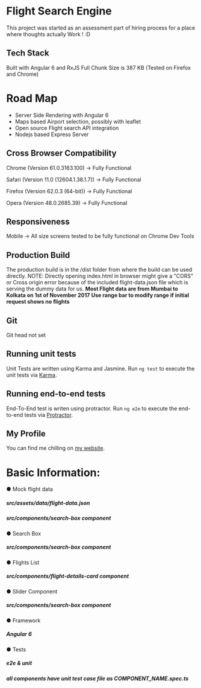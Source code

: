# Flight Search Engine

This project was started as an assessment part of hiring process for a place where thoughts actually Work ! :D

## Tech Stack

Built with Angular 6 and RxJS 
Full Chunk Size is 387 KB (Tested on Firefox and Chrome)

# Road Map

* Server Side Rendering with Angular 6
* Maps based Airport selection, possibly with leaflet
* Open source Flight search API integration
* Nodejs based Express Server

## Cross Browser Compatibility

Chrome (Version 61.0.3163.100) -> Fully Functional 

Safari (Version 11.0 (12604.1.38.1.7)) -> Fully Functional 

Firefox (Version 62.0.3 (64-bit)) -> Fully Functional 

Opera (Version	48.0.2685.39) -> Fully Functional 

## Responsiveness

Mobile -> All size screens tested to be fully functional on Chrome Dev Tools


## Production Build

The production build is in the /dist folder from where the build can be used directly.
NOTE: Directly opening index.html in browser might give a "CORS" or Cross origin error because of the included flight-data.json file which is serving the dummy data for us.
**Most Flight data are from Mumbai to Kolkata on 1st of November 2017**
**Use range bar to modify range if initial request shows no flights**


## Git
Git head not set

## Running unit tests

Unit Tests are written using Karma and Jasmine. Run `ng test` to execute the unit tests via [Karma](https://karma-runner.github.io).

## Running end-to-end tests

End-To-End test is writen using protractor. Run `ng e2e` to execute the end-to-end tests via [Protractor](http://www.protractortest.org/).

## My Profile
You can find me chilling on [my website](https://shivamsngh.github.io).

# Basic Information​:
● Mock flight data
##### src/assets/data/flight-data.json

##### src/components/search-box component
● Search Box
##### src/components/search-box component
● Flights List
##### src/components/flight-details-card component
● Slider Component
##### src/components/search-box component
● Framework
##### Angular 6
● Tests
##### e2e & unit
##### all components have unit test case file as COMPONENT_NAME.spec.ts



